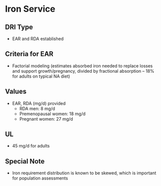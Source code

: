 # Iron Service

## DRI Type
- EAR and RDA established

## Criteria for EAR
- Factorial modeling (estimates absorbed iron needed to replace losses and support growth/pregnancy, divided by fractional absorption – 18% for adults on typical NA diet)

## Values
- EAR, RDA (mg/d) provided
  - RDA men: 8 mg/d
  - Premenopausal women: 18 mg/d
  - Pregnant women: 27 mg/d

## UL
- 45 mg/d for adults

## Special Note
- Iron requirement distribution is known to be skewed, which is important for population assessments 